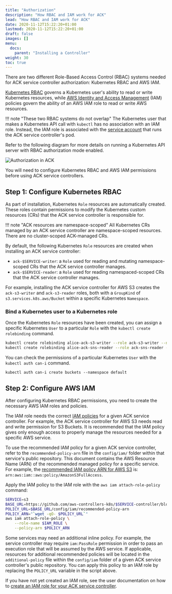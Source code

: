 ```yaml
---
title: "Authorization"
description: "How RBAC and IAM work for ACK"
lead: "How RBAC and IAM work for ACK"
date: 2020-11-12T15:22:20+01:00
lastmod: 2020-11-12T15:22:20+01:00
draft: false
images: []
menu: 
  docs:
    parent: "Installing a Controller"
weight: 30
toc: true
---
```


There are two different Role-Based Access Control (RBAC) systems needed for ACK service controller authorization: Kubernetes RBAC and AWS IAM. 

[Kubernetes RBAC][k8s-rbac] governs a Kubernetes user's ability to read or write Kubernetes resources, while [AWS Identity and Access Management][aws-iam] (IAM) policies govern the ability of an AWS IAM role to read or write AWS resources.

[k8s-rbac]: https://kubernetes.io/docs/reference/access-authn-authz/rbac/
[aws-iam]: https://docs.aws.amazon.com/IAM/latest/UserGuide/access.html

!!! note "These two RBAC systems do not overlap"
    The Kubernetes user that makes a Kubernetes API call with `kubectl` has no association with an IAM role. Instead, the IAM role is associated with the [service account][k8s-service-account] that runs the ACK service controller's pod.

[k8s-service-account]: https://kubernetes.io/docs/tasks/configure-pod-container/configure-service-account/

Refer to the following diagram for more details on running a Kubernetes API server with RBAC authorization mode enabled.

![Authorization in ACK](../images/authorization.png)

You will need to configure Kubernetes RBAC and AWS IAM permissions before using ACK service controllers.

## Step 1: Configure Kubernetes RBAC

As part of installation, Kubernetes `Role` resources are automatically created. These roles contain permissions to modify the Kubernetes custom resources (CRs) that the ACK service controller is responsible for.

!!! note "ACK resources are namespace-scoped"
    All Kubernetes CRs managed by an ACK service controller are namespace-scoped resources. There are no cluster-scoped ACK-managed CRs.

By default, the following Kubernetes `Role` resources are created when installing an ACK service controller:

* `ack-$SERVICE-writer`: a `Role` used for reading and mutating namespace-scoped CRs that the ACK service controller manages.
* `ack-$SERVICE-reader`: a `Role` used for reading namespaced-scoped CRs that the ACK service controller manages.

For example, installing the ACK service controller for AWS S3 creates the `ack-s3-writer` and `ack-s3-reader` roles, both with a `GroupKind` of `s3.services.k8s.aws/Bucket` within a specific Kubernetes `Namespace`.

### Bind a Kubernetes user to a Kubernetes role

Once the Kubernetes `Role` resources have been created, you can assign a specific Kubernetes `User` to a particular `Role` with the `kubectl create rolebinding` command. 

```bash
kubectl create rolebinding alice-ack-s3-writer --role ack-s3-writer --namespace testing --user alice
kubectl create rolebinding alice-ack-sns-reader --role ack-sns-reader --namespace production --user alice
```

You can check the permissions of a particular Kubernetes `User` with the `kubectl auth can-i` command.
```
kubectl auth can-i create buckets --namespace default
```

## Step 2: Configure AWS IAM

After configuring Kubernetes RBAC permissions, you need to create the necessary AWS IAM roles and policies. 

The IAM role needs the correct [IAM policies][aws-iam] for a given ACK service controller. For example, the ACK service controller for AWS S3 needs read and write permission for S3 Buckets. It is recommended that the IAM policy gives only enough access to properly manage the resources needed for a specific AWS service.

To use the recommended IAM policy for a given ACK service controller, refer to the `recommended-policy-arn` file in the `config/iam/` folder within that service's public repository. This document contains the AWS Resource Name (ARN) of the recommended managed policy for a specific service. For example, the [recommended IAM policy ARN for AWS S3][s3-recommended-arn] is: `arn:aws:iam::aws:policy/AmazonS3FullAccess`.

[s3-recommended-arn]: https://github.com/aws-controllers-k8s/s3-controller/tree/main/config/iam

Apply the IAM policy to the IAM role with the `aws iam attach-role-policy` command: 

```bash
SERVICE=s3
BASE_URL=https://github.com/aws-controllers-k8s/$SERVICE-controller/blob/main
POLICY_URL=$BASE_URL/config/iam/recommended-policy-arn
POLICY_ARN="`wget -qO- $POLICY_URL`"
aws iam attach-role-policy \
    --role-name $IAM_ROLE \
    --policy-arn $POLICY_ARN
```

Some services may need an additional inline policy. For example, the service controller may require `iam:PassRole` permission in order to pass an execution role that will be assumed by the AWS service. If applicable, resources for additional recommended policies will be located in the `additional-policy` file within the `config/iam` folder of a given ACK service controller's public repository. You can apply this policy to an IAM role by replacing the `POLICY_URL` variable in the script above. 

If you have not yet created an IAM role, see the user documentation on how to [create an IAM role for your ACK service controller][irsa-docs].

[irsa-docs]: https://aws-controllers-k8s.github.io/community/user-docs/irsa/#create-an-iam-role-for-your-ack-service-controller